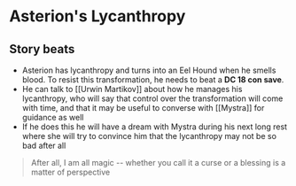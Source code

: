 # Asterion's Lycanthropy

## Story beats
* Asterion has lycanthropy and turns into an Eel Hound when he smells blood. To resist this transformation, he needs to beat a **DC 18 con save**.
* He can talk to [[Urwin Martikov]] about how he manages his lycanthropy, who will say that control over the transformation will come with time, and that it may be useful to converse with [[Mystra]] for guidance as well
* If he does this he will have a dream with Mystra during his next long rest where she will try to convince him that the lycanthropy may not be so bad after all
> After all, I am all magic -- whether you call it a curse or a blessing is a matter of perspective